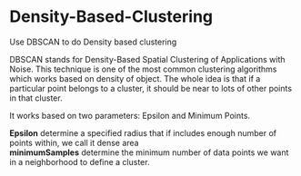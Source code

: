 # Density-Based-Clustering
Use DBSCAN to do Density based clustering

DBSCAN stands for Density-Based Spatial Clustering of Applications with Noise. This technique is one of the most common clustering algorithms  which works based on density of object.
The whole idea is that if a particular point belongs to a cluster, it should be near to lots of other points in that cluster.

It works based on two parameters: Epsilon and Minimum Points. 

**Epsilon** determine a specified radius that if includes enough number of points within, we call it dense area  
**minimumSamples** determine the minimum number of data points we want in a neighborhood to define a cluster.
